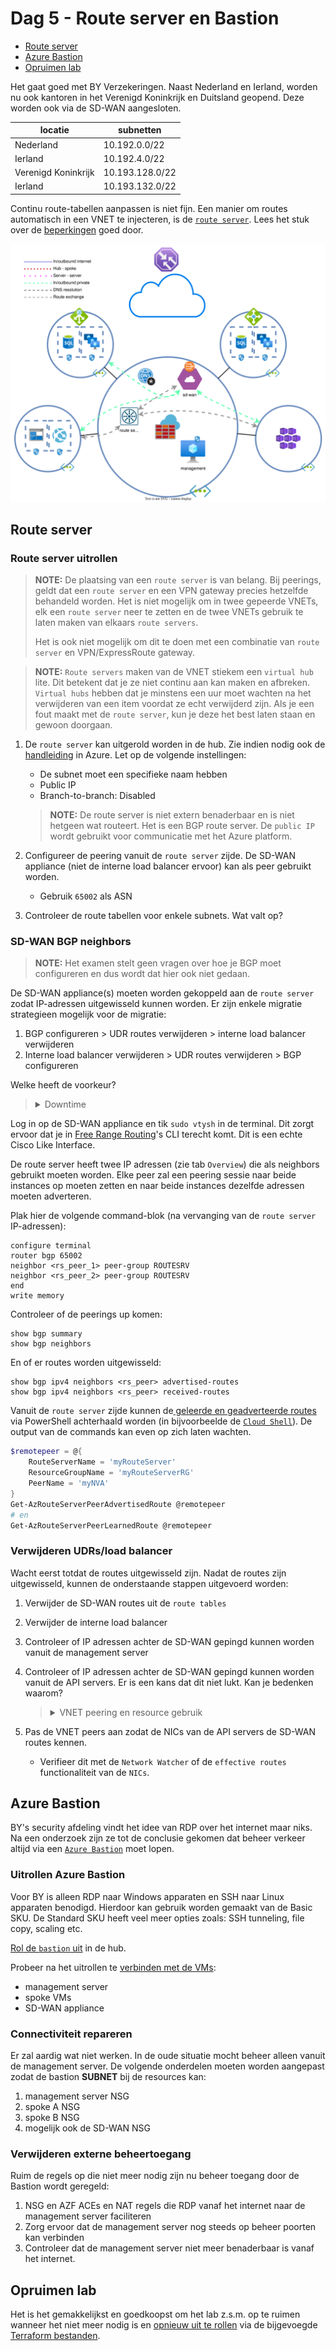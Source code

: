# Dag 5 - Route server en Bastion

* [Route server](#route-server)
* [Azure Bastion](#azure-bastion)
* [Opruimen lab](#opruimen-lab)

Het gaat goed met BY Verzekeringen. Naast Nederland en Ierland, worden nu ook kantoren in het Verenigd Koninkrijk en Duitsland geopend. Deze worden ook via de SD-WAN aangesloten.

| locatie | subnetten | 
| --- | --- | 
| Nederland | 10.192.0.0/22 |
| Ierland | 10.192.4.0/22 |
| Verenigd Koninkrijk | 10.193.128.0/22 |
| Ierland | 10.193.132.0/22 |

Continu route-tabellen aanpassen is niet fijn. Een manier om routes automatisch in een VNET te injecteren, is de [`route server`](https://learn.microsoft.com/en-us/azure/route-server/overview). Lees het stuk over de [beperkingen](https://learn.microsoft.com/en-us/azure/route-server/overview#route-server-limits) goed door.

![Route server](./data/route_server.svg)

## Route server

### Route server uitrollen

> **NOTE:** De plaatsing van een `route server` is van belang. Bij peerings, geldt dat een `route server` en een VPN gateway precies hetzelfde behandeld worden. Het is niet mogelijk om in twee gepeerde VNETs, elk een `route server` neer te zetten en de twee VNETs gebruik te laten maken van elkaars `route servers`.
>
> Het is ook niet mogelijk om dit te doen met een combinatie van `route server` en VPN/ExpressRoute gateway.

> **NOTE:** `Route servers` maken van de VNET stiekem een `virtual hub` lite. Dit betekent dat je ze niet continu aan kan maken en afbreken. `Virtual hubs` hebben dat je minstens een uur moet wachten na het verwijderen van een item voordat ze echt verwijderd zijn. Als je een fout maakt met de `route server`, kun je deze het best laten staan en gewoon doorgaan.

1. De `route server` kan uitgerold worden in de hub. Zie indien nodig ook de [handleiding](https://learn.microsoft.com/en-us/azure/route-server/quickstart-configure-route-server-portal) in Azure. Let op de volgende instellingen:
    * De subnet moet een specifieke naam hebben
    * Public IP
    * Branch-to-branch: Disabled

    > **NOTE:** De route server is niet extern benaderbaar en is niet hetgeen wat routeert. Het is een BGP route server. De `public IP` wordt gebruikt voor communicatie met het Azure platform.
1. Configureer de peering vanuit de `route server` zijde. De SD-WAN appliance (niet de interne load balancer ervoor) kan als peer gebruikt worden.
    * Gebruik `65002` als ASN
1. Controleer de route tabellen voor enkele subnets. Wat valt op?

### SD-WAN BGP neighbors

> **NOTE:** Het examen stelt geen vragen over hoe je BGP moet configureren en dus wordt dat hier ook niet gedaan.

De SD-WAN appliance(s) moeten worden gekoppeld aan de `route server` zodat IP-adressen uitgewisseld kunnen worden. Er zijn enkele migratie strategieen mogelijk voor de migratie: 

1. BGP configureren > UDR routes verwijderen > interne load balancer verwijderen
1. Interne load balancer verwijderen > UDR routes verwijderen > BGP configureren

Welke heeft de voorkeur?
> <details><summary>Downtime</summary>
>
> In de meeste situaties is downtime niet gewenst. Door de BGP koppeling eerst op te zetten en vervolgens de UDR's aan te passen en als laatst de load balancer te verwijderen, heb je minder/geen downtime.

</details>

Log in op de SD-WAN appliance en tik `sudo vtysh` in de terminal. Dit zorgt ervoor dat je in [Free Range Routing](https://frrouting.org/)'s CLI terecht komt. Dit is een echte Cisco Like Interface.

De route server heeft twee IP adressen (zie tab `Overview`) die als neighbors gebruikt moeten worden. Elke peer zal een peering sessie naar beide instances op moeten zetten en naar beide instances dezelfde adressen moeten adverteren.

Plak hier de volgende command-blok (na vervanging van de `route server` IP-adressen):

```cisco
configure terminal
router bgp 65002
neighbor <rs_peer_1> peer-group ROUTESRV
neighbor <rs_peer_2> peer-group ROUTESRV
end
write memory
```

Controleer of de peerings up komen:

```cisco
show bgp summary
show bgp neighbors
```

En of er routes worden uitgewisseld:
```cisco
show bgp ipv4 neighbors <rs_peer> advertised-routes
show bgp ipv4 neighbors <rs_peer> received-routes
```

Vanuit de `route server` zijde kunnen de[ geleerde en geadverteerde routes](https://learn.microsoft.com/en-us/azure/route-server/quickstart-configure-route-server-powershell#troubleshooting) via PowerShell achterhaald worden (in bijvoorbeelde de [`Cloud Shell`](https://learn.microsoft.com/en-us/azure/cloud-shell/overview)). De output van de commands kan even op zich laten wachten.

```powershell
$remotepeer = @{
    RouteServerName = 'myRouteServer'
    ResourceGroupName = 'myRouteServerRG'
    PeerName = 'myNVA'
}
Get-AzRouteServerPeerAdvertisedRoute @remotepeer
# en 
Get-AzRouteServerPeerLearnedRoute @remotepeer
```

### Verwijderen UDRs/load balancer

Wacht eerst totdat de routes uitgewisseld zijn. Nadat de routes zijn uitgewisseld, kunnen de onderstaande stappen uitgevoerd worden:

1. Verwijder de SD-WAN routes uit de `route tables` 
1. Verwijder de interne load balancer
1. Controleer of IP adressen achter de SD-WAN gepingd kunnen worden vanuit de management server
1. Controleer of IP adressen achter de SD-WAN gepingd kunnen worden vanuit de API servers. Er is een kans dat dit niet lukt. Kan je bedenken waarom?

    > <details><summary>VNET peering en resource gebruik</summary>
    >
    > De VNET peerings hebben allerlei opties. Een van de opties is om gebruik te maken van de Route Server/VPN gateway van de gepeerde     netwerk. Als dit uit staat, zullen de spokes de routes niet geleerd hebben. Ook als in de hub het niet toegestaan is dat peers zijn     gateway/route server gebruiken kan het falen.
    >
    > Echter, de default route is de Azure Firewall. Indien hier een allow-any-any is geconfigureerd, kan stateless verkeer mogelijk wel lukken. De AZF zal namelijk verkeer voor deze subnetten ontvangen en doorzetten naar zijn default gateway. Deze kent de BGP routes en stuurt het verkeer door naar de SD-WAN appliance. De SD-WAN appliance kent de API server subnetten door de peering en zal het verkeer direct terugsturen. TCP verkeer faalt (AZF ziet maar een kant van de sessie), maar ICMP zal prima lukken.

    </details>
1. Pas de VNET peers aan zodat de NICs van de API servers de SD-WAN routes kennen.
    * Verifieer dit met de `Network Watcher` of de `effective routes` functionaliteit van de `NICs`.


## Azure Bastion

BY's security afdeling vindt het idee van RDP over het internet maar niks. Na een onderzoek zijn ze tot de conclusie gekomen dat beheer verkeer altijd via een [`Azure Bastion`](https://learn.microsoft.com/en-us/azure/bastion/bastion-overview) moet lopen.

### Uitrollen Azure Bastion

Voor BY is alleen RDP naar Windows apparaten en SSH naar Linux apparaten benodigd. Hierdoor kan gebruik worden gemaakt van de Basic SKU. De Standard SKU heeft veel meer opties zoals: SSH tunneling, file copy, scaling etc. 

[Rol de `bastion` uit](https://learn.microsoft.com/en-us/azure/bastion/quickstart-host-portal#createvmset) in de hub.

Probeer na het uitrollen te [verbinden met de VMs](https://learn.microsoft.com/en-us/azure/bastion/quickstart-host-portal#connect):
* management server
* spoke VMs
* SD-WAN appliance

### Connectiviteit repareren

Er zal aardig wat niet werken. In de oude situatie mocht beheer alleen vanuit de management server. De volgende onderdelen moeten worden aangepast zodat de bastion **SUBNET** bij de resources kan:
1. management server NSG
1. spoke A NSG
1. spoke B NSG
1. mogelijk ook de SD-WAN NSG

### Verwijderen externe beheertoegang

Ruim de regels op die niet meer nodig zijn nu beheer toegang door de Bastion wordt geregeld:
1. NSG en AZF ACEs en NAT regels die RDP vanaf het internet naar de management server faciliteren
1. Zorg ervoor dat de management server nog steeds op beheer poorten kan verbinden
1. Controleer dat de management server niet meer benaderbaar is vanaf het internet.

## Opruimen lab

Het is het gemakkelijkst en goedkoopst om het lab z.s.m. op te ruimen wanneer het niet meer nodig is en [opnieuw uit te rollen](../README.md#lab-checkpoints) via de bijgevoegde [Terraform bestanden](./tf/).
